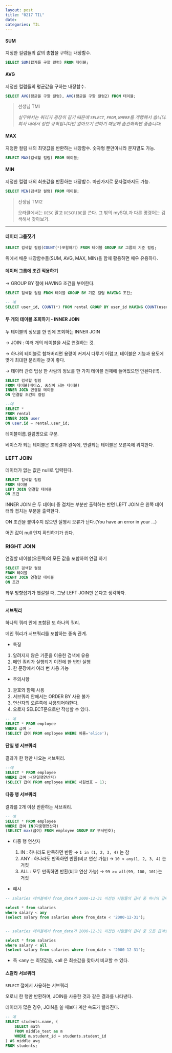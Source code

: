 ```yaml
---
layout: post
title: "0217 TIL"
date:
categories: TIL
---
```


#### SUM

지정한 컬럼들의 값의 총합을 구하는 내장함수.

```sql
SELECT SUM(합계를 구할 컬럼) FROM 테이블;
```

#### AVG

지정한 컬럼들의 평균값을 구하는 내장함수.

```sql
SELECT AVG(평균을 구할 컬럼), AVG(평균을 구할 컬럼2) FROM 테이블;
```

> 선생님 TMI
>
> _실무에서는 쿼리가 굉장히 길기 때문에 `SELECT`, `FROM`, `WHERE`를 개행해서 씁니다.
> 회사 내에서 정한 규칙입니다만 알아보기 편하기 때문에 습관화하면 좋습니다!_

#### MAX

지정한 컬럼 내의 최댓값을 반환하는 내장함수. 숫자형 뿐만아니라 문자열도 가능.

```sql
SELECT MAX(검색할 컬럼) FROM 테이블;
```

#### MIN

지정한 컬럼 내의 최솟값을 반환하는 내장함수. 마찬가지로 문자열까지도 가능.

```sql
SELECT MIN(검색할 컬럼) FROM 테이블;
```

> 선생님 TMI2
>
> 오라클에서는 `DESC` 말고 `DESCRIBE`를 쓴다.
> 그 밖의 mySQL과 다른 명령어는 검색해서 찾아보기.

---

#### 데이터 그룹짓기

```sql
SELECT 검색할 컬럼(COUNT(*)포함하기) FROM 테이블 GROUP BY 그룹의 기준 컬럼;
```

위에서 배운 내장함수들(SUM, AVG, MAX, MIN)을 함께 활용하면 매우 유용하다.

#### 데이터 그룹에 조건 적용하기

→ GROUP BY 절에 HAVING 조건을 부여한다.

```sql
SELECT 검색할 컬럼 FROM 테이블 GROUP BY 기준 컬럼 HAVING 조건;

-- 예
SELECT user_id, COUNT(*) FROM rental GROUP BY user_id HAVING COUNT(user_id) > 1;
```

#### 두 개의 테이블 조회하기 - INNER JOIN

두 테이블의 정보를 한 번에 조회하는 INNER JOIN

→ JOIN : 여러 개의 테이블을 서로 연결하는 것.

→ 하나의 테이블로 합쳐버리면 용량이 커져서 다루기 어렵고, 테이블은 기능과 용도에 맞게 최대한 분리하는 것이 좋다.

→ 데이터 관련 법상 한 사람의 정보를 한 가지 테이블 전체에 들어있으면 안된다(!!!).

```sql
SELECT 검색할 컬럼
FROM 테이블(베이스, 중심이 되는 테이블)
INNER JOIN 연결할 테이블
ON 연결할 조건의 컬럼

--예
SELECT *
FROM rental
INNER JOIN user
ON user.id = rental.user_id;
```

테이블이름.컬럼명으로 구분.

베이스가 되는 테이블은 조회결과 왼쪽에, 연결되는 테이블은 오른쪽에 위치한다.

### LEFT JOIN

데이터가 없는 값은 null로 입력된다.

```sql
SELECT 검색할 컬럼
FROM 테이블
LEFT JOIN 연결할 테이블
ON 조건
```

INNER JOIN 은 두 데이터 중 겹치는 부분만 출력하는 반면
LEFT JOIN 은 왼쪽 데이터와 겹치는 부분을 출력한다.

ON 조건을 붙여주지 않으면 실행시 오류가 난다.(You have an error in your …)

어떤 값이 null 인지 확인하기가 쉽다.

### RIGHT JOIN

연결할 테이블(오른쪽)의 모든 값을 포함하여 연결 하기

```sql
SELECT 검색할 컬럼
FROM 테이블
RIGHT JOIN 연결할 테이블
ON 조건
```

좌우 방향잡기가 헷갈릴 때, 그냥 LEFT JOIN만 쓴다고 생각하자.

---

#### 서브쿼리

하나의 쿼리 안에 포함된 또 하나의 쿼리.

메인 쿼리가 서브쿼리를 포함하는 종속 관계.

- 특징

1. 알려지지 않은 기준을 이용한 검색에 유용
2. 메인 쿼리가 실행되기 이전에 한 번만 실행
3. 한 문장에서 여러 번 사용 가능

- 주의사항

1. 괄호와 함께 사용
2. 서브쿼리 안에서는 ORDER BY 사용 불가
3. 연산자의 오른쪽에 사용되어야한다.
4. 오로지 SELECT문으로만 작성할 수 있다.

```sql
-- 예
SELECT * FROM employee
WHERE 급여 >
(SELECT 급여 FROM employee WHERE 이름='elice');
```

#### 단일 행 서브쿼리

결과가 한 행만 나오는 서브쿼리.

```sql
--예
SELECT * FROM employee
WHERE 급여 >(단일행연산자)
(SELECT 급여 FROM employee WHERE 사원번호 = 1);
```

#### 다중 행 서브쿼리

결과를 2개 이상 반환하는 서브쿼리.

```sql
-- 예
SELECT * FROM employee
WHERE 급여 IN(다중행연산자)
(SELECT max(급여) FROM employee GROUP BY 부서번호);
```

- 다중 행 연산자

  1.  IN : 하나라도 만족하면 반환 → `1 in (1, 2, 3, 4)` 는 참
  2.  ANY : 하나라도 만족하면 반환(비교 연산 가능) → `10 < any(1, 2, 3, 4)` 는 거짓
  3.  ALL : 모두 만족하면 반환(비교 연산 가능) → `99 >= all(99, 100, 101)`는 거짓

- 예시

```sql
-- salaries 테이블에서 from_date가 2000-12-31 이전인 사람들의 급여 중 하나의 급여 보다 더 적은 급여를 받은 직원의 급여 정보를 모두 출력해보세요.

select * from salaries
where salary < any
(select salary from salaries where from_date < '2000-12-31');


-- salaries 테이블에서 from_date가 2000-12-31 이전인 사람들의 급여 중 모든 급여보다 적은 급여를 받은 직원의 급여 정보를 모두 출력해보세요.

select * from salaries
where salary < all
(select salary from salaries where from_date < '2000-12-31');
```

- 즉 <any 는 최댓값을, <all 은 최솟값을 찾아서 비교할 수 있다.

#### 스칼라 서브쿼리

`SELECT` 절에서 사용하는 서브쿼리

오로니 한 행만 반환하며, JOIN을 사용한 것과 같은 결과를 나타낸다.

데이터가 많은 경우, JOIN을 쓸 때보다 계산 속도가 빨라진다.

```sql
-- 예
SELECT students.name, (
	SELECT math
	FROM middle_test as m
	WHERE m.student_id = students.student_id
) AS middle_avg
FROM students;
```
